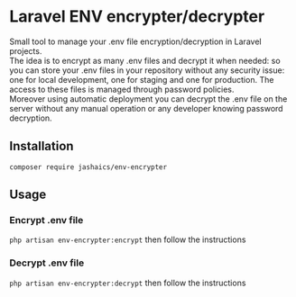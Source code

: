 # Laravel ENV encrypter/decrypter

Small tool to manage your .env file encryption/decryption in Laravel projects.  
The idea is to encrypt as many .env files and decrypt it when needed: so you can store your .env files in your repository without any security issue: one for local development, one for staging and one for production. The access to these files is managed through password policies.  
Moreover using automatic deployment you can decrypt the .env file on the server without any manual operation or any developer knowing password decryption.

## Installation

```
composer require jashaics/env-encrypter
```

## Usage

### Encrypt .env file

```php artisan env-encrypter:encrypt``` then follow the instructions

### Decrypt .env file

```php artisan env-encrypter:decrypt``` then follow the instructions
